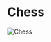# Chess
![Chess](https://github.com/AwaraPirkhdrie/Chess/assets/73369365/9742a43c-31be-4528-afae-2f99e3a8db4f)

